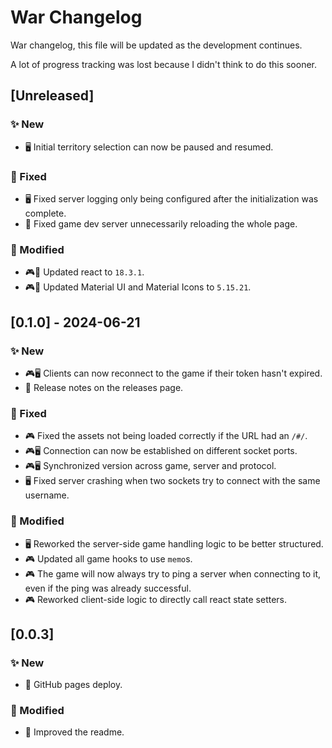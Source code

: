 # War Changelog

War changelog, this file will be updated as the development continues.

A lot of progress tracking was lost because I didn't think to do this sooner.

## [Unreleased]

### ✨ New

- 🖥 Initial territory selection can now be paused and resumed.

### 🔨 Fixed

- 🖥 Fixed server logging only being configured after the initialization was complete.
- 🔩 Fixed game dev server unnecessarily reloading the whole page.

### 🔧 Modified

- 🎮🔩 Updated react to `18.3.1`.
- 🎮🔩 Updated Material UI and Material Icons to `5.15.21`.

## [0.1.0] - 2024-06-21

### ✨ New

- 🎮🖥 Clients can now reconnect to the game if their token hasn't expired.
- 🔩 Release notes on the releases page.

### 🔨 Fixed

- 🎮 Fixed the assets not being loaded correctly if the URL had an `/#/`.
- 🎮🖥 Connection can now be established on different socket ports.
- 🎮🖥 Synchronized version across game, server and protocol.
- 🖥 Fixed server crashing when two sockets try to connect with the same username.

### 🔧 Modified

- 🖥 Reworked the server-side game handling logic to be better structured.
- 🎮 Updated all game hooks to use `memo`s.
- 🎮 The game will now always try to ping a server when connecting to it, even if the ping was already successful.
- 🎮 Reworked client-side logic to directly call react state setters.

## [0.0.3]

### ✨ New

- 🔩 GitHub pages deploy.

### 🔧 Modified

- 🔩 Improved the readme.
